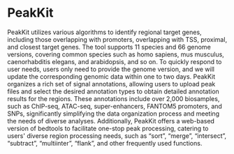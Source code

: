 # PeakKit

PeakKit utilizes various algorithms to identify regional target genes, including those overlapping with promoters, overlapping with TSS, proximal, and closest target genes. The tool supports 11 species and 66 genome versions, covering common species such as homo sapiens, mus musculus, caenorhabditis elegans, and arabidopsis, and so on. To quickly respond to user needs, users only need to provide the genome version, and we will update the corresponding genomic data within one to two days. PeakKit organizes a rich set of signal annotations, allowing users to upload peak files and select the desired annotation types to obtain detailed annotation results for the regions. These annotations include over 2,000 biosamples, such as ChIP-seq, ATAC-seq, super-enhancers, FANTOM5 promoters, and SNPs, significantly simplifying the data organization process and meeting the needs of diverse analyses. Additionally, PeakKit offers a web-based version of bedtools to facilitate one-stop peak processing, catering to users' diverse region processing needs, such as “sort”, “merge”, “intersect”, “subtract”, “multiinter”, “flank”, and other frequently used functions.
